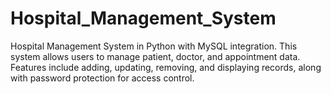 # Hospital_Management_System
Hospital Management System in Python with MySQL integration. This system allows users to manage patient, doctor, and appointment data. Features include adding, updating, removing, and displaying records, along with password protection for access control.
